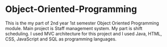 # Object-Oriented-Programming
This is the my part of 2nd year 1st semester Object Oriented Programming module. Main project is Staff management system. My part is shift scheduling. I used MVC architecture for this project and I used Java, HTML, CSS, JavaScript and SQL as programming languages.
